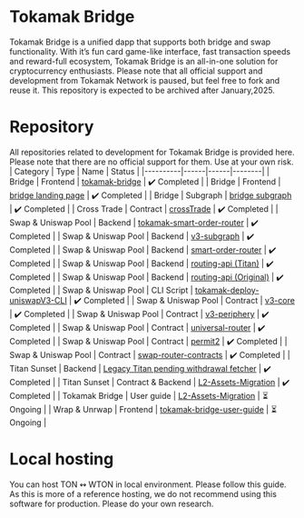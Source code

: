 # Tokamak Bridge
Tokamak Bridge is a unified dapp that supports both bridge and swap functionality. With it’s fun card game-like interface, fast transaction speeds and reward-full ecosystem, Tokamak Bridge is an all-in-one solution for cryptocurrency enthusiasts. Please note that all official support and development from Tokamak Network is paused, but feel free to fork and reuse it. This repository is expected to be archived after January,2025.
# Repository
All repositories related to development for Tokamak Bridge is provided here. Please note that there are no official support for them. Use at your own risk.
| Category | Type | Name | Status |
|----------|------|------|--------|
| Bridge | Frontend | [tokamak-bridge](https://github.com/tokamak-network/tokamak-bridge) | ✔️ Completed |
| Bridge | Frontend | [bridge landing page](https://github.com/tokamak-network/bridge-landing-page) | ✔️ Completed |
| Bridge | Subgraph | [bridge subgraph](https://github.com/tokamak-network/tokamak-bridge-subgraph) | ✔️ Completed |
| Cross Trade | Contract | [crossTrade](https://github.com/tokamak-network/crossTrade) | ✔️ Completed |
| Swap & Uniswap Pool | Backend | [tokamak-smart-order-router](https://github.com/tokamak-network/tokamak-smart-order-router) | ✔️ Completed |
| Swap & Uniswap Pool | Backend | [v3-subgraph](https://github.com/Uniswap/v3-subgraph) | ✔️ Completed |
| Swap & Uniswap Pool | Backend | [smart-order-router](https://github.com/Uniswap/smart-order-router) | ✔️ Completed |
| Swap & Uniswap Pool | Backend | [routing-api (Titan)](https://github.com/tokamak-network/tokamak-routing-api) | ✔️ Completed |
| Swap & Uniswap Pool | Backend | [routing-api (Original)](https://github.com/Uniswap/routing-api) | ✔️ Completed |
| Swap & Uniswap Pool | CLI Script | [tokamak-deploy-uniswapV3-CLI](https://github.com/tokamak-network/tokamak-deploy-uniswapV3-CLI/tree/main/src/steps) | ✔️ Completed |
| Swap & Uniswap Pool | Contract | [v3-core](https://github.com/Uniswap/v3-core) | ✔️ Completed |
| Swap & Uniswap Pool | Contract | [v3-periphery](https://github.com/Uniswap/v3-periphery) | ✔️ Completed |
| Swap & Uniswap Pool | Contract | [universal-router](https://github.com/Uniswap/universal-router) | ✔️ Completed |
| Swap & Uniswap Pool | Contract | [permit2](https://github.com/Uniswap/permit2) | ✔️ Completed |
| Swap & Uniswap Pool | Contract | [swap-router-contracts](https://github.com/Uniswap/swap-router-contracts) | ✔️ Completed |
| Titan Sunset | Backend | [Legacy Titan pending withdrawal fetcher](https://github.com/tokamak-network/legacy-titan-pending-tx-fetcher) | ✔️ Completed |
| Titan Sunset | Contract & Backend | [L2-Assets-Migration](https://github.com/tokamak-network/L2-Assets-Migration) | ✔️ Completed |
| Tokamak Bridge | User guide |  [L2-Assets-Migration](https://github.com/tokamak-network/tokamak-bridge-user-guide) | ⏳ Ongoing |
| Wrap & Unrwap | Frontend | [tokamak-bridge-user-guide](https://github.com/tokamak-network/TON-WTON-SWAP) | ⏳ Ongoing |
# Local hosting
You can host TON ↭ WTON in local environment. Please follow this guide. As this is more of a reference hosting, we do not recommend using this software for production. Please do your own research.

